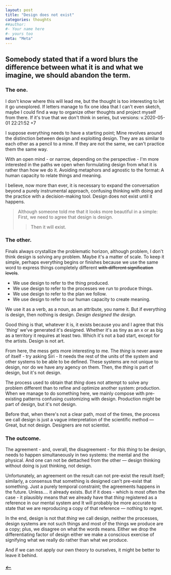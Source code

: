 ```yaml
---
layout: post
title: "Design does not exist"
categories: thoughts
##author:
#- Your name here
#- yours too
meta: "Meta"
---
```


## Somebody stated that if a word blurs the difference between what it is and what we imagine, we should abandon the term.

### The one.
I don't know where this will lead me, but the thought is too interesting to let it go unexplored. If letters manage to fix one idea that I can't even sketch, maybe I could find a way to organize other thoughts and project myself from there. If it's true that we don't think in series, but versions: v.2020-05-01 22:21:52 +7

I suppose everything needs to have a starting point; Mine revolves around the distinction between design and exploiting design. They are as similar to each other as a pencil to a mine. If they are not the same, we can't practice them the same way.

With an open mind - or narrow, depending on the perspective - I'm more interested in the paths we open when formulating design from what it is rather than how we do it. Avoiding metaphors and agnostic to the format: A human capacity to relate things and meaning.

I believe, now more than ever, it is necessary to expand the conversation beyond a purely instrumental approach, confusing thinking with doing and the practice with a decision-making tool. Design does not exist until it happens. 

> Although someone told me that it looks more beautiful in a simple: First, we need to agree that design is design.  
>> Then it will exist.



### The other.
Finals always crystallize the problematic horizon, although problem, I don't think design is solving any problem. Maybe it's a matter of scale. 
To keep it simple, perhaps everything begins or finishes because we use the same word to express things completely different ~~with different signification levels~~.

- We use design to refer to the thing produced.  
- We use design to refer to the processes we run to produce things.
- We use design to refer to the plan we follow. 
- We use design to refer to our human capacity to create meaning.


We use it as a verb, as a noun, as an attribute, you name it. But if everything is design, then nothing is design. 
_Design designed the design._

Good thing is that, whatever it is, it exists because you and I agree that this '_thing_' we've generated it's designed. Whether it's as tiny as an x or as big as a territory it requires at least two. Which it's not a bad start, except for the artists. Design is not art. 

From here, the mess gets more interesting to me. The _thing_ is never aware of itself - try asking Siri  - It needs the rest of the units of the system and other systems to be able to be defined. These systems are not unique to design, nor do we have any agency on them. Then, the _thing_ is part of design, but it's not design. 

The process used to obtain that _thing_ does not attempt to solve any problem different than to refine and optimize another system: production. When we manage to do something here, we mainly compose with pre-existing patterns confusing customizing with design. Production might be part of design, but it's not design. 

Before that, when there's not a clear path, most of the times, the process we call design is just a vague interpretation of the scientific method — Great, but not design. Designers are not scientist.

### The outcome.
The agreement - and, overall, the disagreement - for _this thing_ to be design, needs to happen simultaneously in two systems: the mental and the physical. And one can not be dettached from the other — design thinking without doing is just thinking, not design.

Unfortunately, an agreement on the result can not pre-exist the result itself; similarly, a consensus that something is designed can't pre-exist that something.
Just a purely temporal constraint; the agreements happens in the future. Unless....  it already exists. But if it does - which is most often the case - it plausibly means that we already have that _thing_ registered as a reference in our mental system and It will probably be more accurate to state that we are reproducing a copy of that reference — nothing to regret. 

In the end, design is not that _thing_ we call design, neither the processes, design systems are not such things and most of the things we produce are a copy; plus, we disagree on what the words means. Either we drop the differentiating factor of design either we make a conscious exercise of signifying what we really do rather than what we produce. 

And if we can not apply our own theory to ourselves, it might be better to leave it behind.


##### [⟵](/../../incomplete/index.html)
